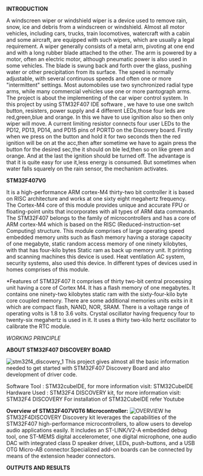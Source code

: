 **INTRODUCTION**

A windscreen wiper or windshield wiper is a device used to remove rain, snow, ice and debris from a windscreen or windshield. Almost all motor vehicles, including cars, trucks, train locomotives, watercraft with a cabin and some aircraft, are equipped with such wipers, which are usually a legal requirement.
A wiper generally consists of a metal arm, pivoting at one end and with a long rubber blade attached to the other. The arm is powered by a motor, often an electric motor, although pneumatic power is also used in some vehicles. The blade is swung back and forth over the glass, pushing water or other precipitation from its surface.  The speed is normally adjustable, with several continuous speeds and often one or more "intermittent" settings. Most automobiles use two synchronized radial type arms, while many commercial vehicles use one or more pantograph arms.
The project is about the implementing of the car wiper control system. In this project by using STM32F407 IDE software , we have to use one switch button, resisters, power supply and 4 different LEDs,those four leds are red,green,blue and orange. In this we have to use ignition also so then only wiper will move.
A current limiting resistor connects four user LEDs to the PD12, PD13, PD14, and PD15 pins of PORTD on the Discovery board. Firstly when we press on the button and hold it for two seconds then the red ignition will be on at the acc,then after sometime we have to again press the button for the desired sec,the it should on ble led,then so on like green and orange. And at the last the ignition should be turned off.
The advantage is that  it is quite easy for use it,less energy is consumed. But sometimes when water falls squarely on the rain sensor, the mechanism activates.


**STM32F407VG**

It is a high-performance ARM cortex-M4 thirty-two bit controller it is based on RISC architecture and works at one sixty eight megahertz frequency. The Cortex-M4 core of this module provides unique and accurate FPU or floating-point units that incorporates with all types of ARM data commands.
The STM32F407 belongs to the family of microcontrollers and has a core of ARM cortex-M4 which is based on the RISC (Reduced-instruction-set Computing) structure.
This module comprises of large operating speed embedded memory units such as flash memory having a storage capacity of one megabyte, static random access memory of one ninety kilobytes, with that has four-kilo bytes Static ram as back up memory unit.
It printing and scanning machines this device is used. Heat ventilation AC system, security systems, also used this device. In different types of devices used in homes comprises of this module.

  *Features of STM32F407
It comprises of thirty two-bit central processing unit having a core of Cortex M4.
It has a flash memory of one megabytes.
It contains one ninety-two kilobytes static ram with the sixty-four-kilo byte core coupled memory.
There are some additional memories units exits in it which are compact flash, NAND, NOR, SRAM.
There is a voltage range of operating volts is 1.8 to 3.6 volts.
Crystal oscillator having frequency four to twenty-six megahertz is used in it.
It uses a thirty two-kilo hertz oscillator to calibrate the RTC module.

  *WORKING PRINCIPLE*
  
  
  **ABOUT STM32F407 DISCOVERY BOARD**
  
  ![stm32f4_discovery_1](https://user-images.githubusercontent.com/101978434/168297101-4180baaa-cef0-4d20-a20a-df23bb9d43df.jpg)
  This project gives almost all the basic information needed to get started with STM32F407 Discovery Board and also development of driver code.

Software Tool : STM32cubeIDE, for more information visit: STM32CubeIDE
Hardware Used : STM32F4 DISCOVERY kit, for more information visit: STM32F4 DISCOVERY
For installation of STM32CubeIDE refer Youtube

**Overview of STM32F407VGT6 Microcontroller:**
![OVERVIEW](https://user-images.githubusercontent.com/101978434/168297385-80614e28-cbd7-44a8-839c-cdcff1f587e6.png)
he STM32F4DISCOVERY Discovery kit leverages the capabilities of the STM32F407 high-performance microcontrollers, to allow users to develop audio applications easily. It includes an ST-LINK/V2-A embedded debug tool, one ST-MEMS digital accelerometer, one digital microphone, one audio DAC with integrated class D speaker driver, LEDs, push-buttons, and a USB OTG Micro-AB connector.Specialized add-on boards can be connected by means of the extension header connectors.


**OUTPUTS AND RESULTS**


